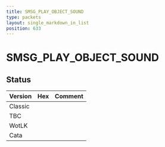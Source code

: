 ```yaml
---
title: SMSG_PLAY_OBJECT_SOUND
type: packets
layout: single_markdown_in_list
position: 633
---
```


# SMSG_PLAY_OBJECT_SOUND

## Status

Version | Hex | Comment
---------- | ---------- | ---------- 
Classic |  |  
TBC |  |  
WotLK |  |  
Cata |  |  
